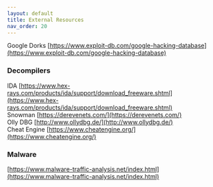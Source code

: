 ```yaml
---
layout: default
title: External Resources
nav_order: 20
---
```


Google Dorks [https://www.exploit-db.com/google-hacking-database](https://www.exploit-db.com/google-hacking-database)

### Decompilers

IDA [https://www.hex-rays.com/products/ida/support/download_freeware.shtml](https://www.hex-rays.com/products/ida/support/download_freeware.shtml)  
Snowman [https://derevenets.com/](https://derevenets.com/)  
Olly DBG [http://www.ollydbg.de/](http://www.ollydbg.de/)  
Cheat Engine [https://www.cheatengine.org/](https://www.cheatengine.org/)  

### Malware
[https://www.malware-traffic-analysis.net/index.html](https://www.malware-traffic-analysis.net/index.html)  
